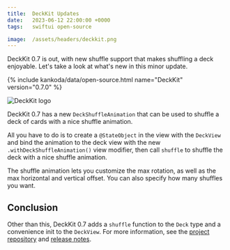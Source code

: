 ```yaml
---
title:  DeckKit Updates
date:   2023-06-12 22:00:00 +0000
tags:   swiftui open-source

image:  /assets/headers/deckkit.png
---
```


DeckKit 0.7 is out, with new shuffle support that makes shuffling a deck enjoyable. Let's take a look at what's new in this minor update.

{% include kankoda/data/open-source.html name="DeckKit" version="0.7.0" %}

![DeckKit logo]({{page.image}})

DeckKit 0.7 has a new `DeckShuffleAnimation` that can be used to shuffle a deck of cards with a nice shuffle animation.

All you have to do is to create a `@StateObject` in the view with the `DeckView` and bind the animation to the deck view with the new `.withDeckShuffleAnimation()` view modifier, then call `shuffle` to shuffle the deck with a nice shuffle animation.

The shuffle animation lets you customize the max rotation, as well as the max horizontal and vertical offset. You can also specify how many shuffles you want.


## Conclusion

Other than this, DeckKit 0.7 adds a `shuffle` function to the `Deck` type and a convenience init to the `DeckView`. For more information, see the [project repository]({{project.url}}) and [release notes]({{project-version}}).